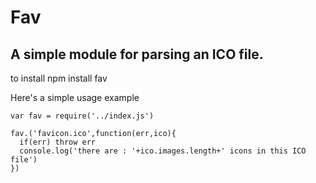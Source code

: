 # Fav
## A simple module for parsing an ICO file.

to install
    npm install fav

Here's a simple usage example

    var fav = require('../index.js')

    fav.('favicon.ico',function(err,ico){
      if(err) throw err
      console.log('there are : '+ico.images.length+' icons in this ICO file')
    })